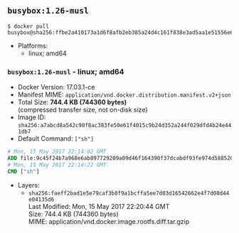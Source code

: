 ## `busybox:1.26-musl`

```console
$ docker pull busybox@sha256:ffbe2a410173a1d6f8afb2eb385a24d4c161f838e3ad5aa1e51556e67af5faa7
```

-	Platforms:
	-	linux; amd64

### `busybox:1.26-musl` - linux; amd64

-	Docker Version: 17.03.1-ce
-	Manifest MIME: `application/vnd.docker.distribution.manifest.v2+json`
-	Total Size: **744.4 KB (744360 bytes)**  
	(compressed transfer size, not on-disk size)
-	Image ID: `sha256:a7abcd8a542c90f8ac383fe50e61f4015c9b24d352a244f029dfd4b24e441db7`
-	Default Command: `["sh"]`

```dockerfile
# Mon, 15 May 2017 22:14:02 GMT
ADD file:9c45f24b7a968e6ab897729209a09d46f164390f37dcabdf93fe974d5885206a in / 
# Mon, 15 May 2017 22:14:22 GMT
CMD ["sh"]
```

-	Layers:
	-	`sha256:faeff2bad1e5e79caf3b8f9a1bcffa5ee7d03d16542662e4f7d08d44e04135d6`  
		Last Modified: Mon, 15 May 2017 22:20:44 GMT  
		Size: 744.4 KB (744360 bytes)  
		MIME: application/vnd.docker.image.rootfs.diff.tar.gzip

